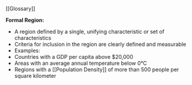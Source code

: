  [[Glossary]]

**Formal Region:**

* A region defined by a single, unifying characteristic or set of characteristics
* Criteria for inclusion in the region are clearly defined and measurable
* Examples:
 * Countries with a GDP per capita above $20,000
 * Areas with an average annual temperature below 0°C
 * Regions with a [[Population Density]] of more than 500 people per square kilometer